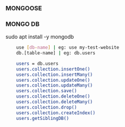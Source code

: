 ### MONGOOSE ###




### MONGO DB ###
sudo apt install -y mongodb


<!-- SHELL -->
```bash
    use [db-name] | eg: use my-test-website
    db.[table-name] | eg: db.users

    users = db.users
    users.collection.insertOne()
    users.collection.insertMany()
    users.collection.updateOne()
    users.collection.updateMany()
    users.collection.save()
    users.collection.deleteOne()
    users.collection.deleteMany()
    users.collection.drop()
    users.collection.createIndex()
    users.getSiblingDB()
```